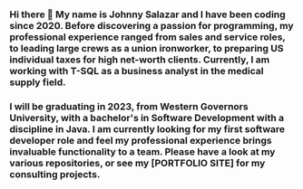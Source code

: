 ### Hi there 👋 My name is Johnny Salazar and I have been coding since 2020. Before discovering a passion for programming, my professional experience ranged from sales and service roles, to leading large crews as a union ironworker, to preparing US individual taxes for high net-worth clients. Currently, I am working with T-SQL as a business analyst in the medical supply field.

### I will be graduating in 2023, from Western Governors University, with a bachelor's in Software Development with a discipline in Java. I am currently looking for my first software developer role and feel my professional experience brings invaluable functionality to a team. Please have a look at my various repositories, or see my [PORTFOLIO SITE] for my consulting projects.

<!--
**icodeunot/icodeunot** is a ✨ _special_ ✨ repository because its `README.md` (this file) appears on your GitHub profile.

Here are some ideas to get you started:

- 🔭 I’m currently working on ...
- 🌱 I’m currently learning ...
- 👯 I’m looking to collaborate on ...
- 🤔 I’m looking for help with ...
- 💬 Ask me about ...
- 📫 How to reach me: ...
- 😄 Pronouns: ...
- ⚡ Fun fact: ...
-->
